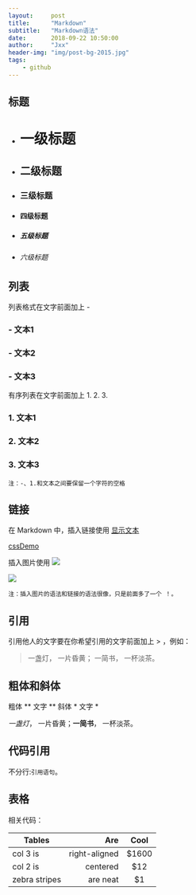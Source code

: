 ```yaml
---
layout:     post
title:      "Markdown"
subtitle:   "Markdown语法"
date:       2018-09-22 10:50:00
author:     "Jxx"
header-img: "img/post-bg-2015.jpg"
tags:
    - github
---
```



## 标题
- # 一级标题
- ## 二级标题
- ### 三级标题
- #### 四级标题
- ##### 五级标题
- ###### 六级标题 

## 列表

  列表格式在文字前面加上 - 

### - 文本1  
### - 文本2  
### - 文本3  

  有序列表在文字前面加上 1. 2. 3. 

### 1. 文本1  
### 2. 文本2  
### 3. 文本3  

    注：-、1.和文本之间要保留一个字符的空格

## 链接

在 Markdown 中，插入链接使用 [显示文本](链接地址) 

[cssDemo](https://galabug.github.io/bug/cssDemo/css.html)

插入图片使用 ![](图片链接地址) 

![](http://imag.jpg)

    注：插入图片的语法和链接的语法很像，只是前面多了一个 ！。

## 引用

引用他人的文字要在你希望引用的文字前面加上 > ，例如：

> 一盏灯， 一片昏黄； 一简书， 一杯淡茶。

## 粗体和斜体 

粗体 ** 文字 **
斜体 * 文字 *

*一盏灯*， 一片昏黄；**一简书**， 一杯淡茶。

## 代码引用

不分行:` 引用语句 `。

## 表格

相关代码：

| Tables        | Are           | Cool  |
| ------------- | -------------:| :----:|
| col 3 is      | right-aligned | $1600 |
| col 2 is      | centered      |   $12 |
| zebra stripes | are neat      |    $1 |

